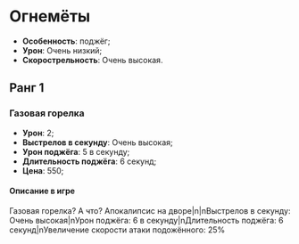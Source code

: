 # Огнемёты

* **Особенность**: поджёг;
* **Урон**: Очень низкий;
* **Скорострельность**: Очень высокая.

## Ранг 1

### Газовая горелка

* **Урон**: 2;
* **Выстрелов в секунду**: Очень высокая;
* **Урон поджёга**: 5 в секунду;
* **Длительность поджёга**: 6 секунд;
* **Цена**: 550;

#### Описание в игре
Газовая горелка? А что? Апокалипсис на дворе|n|nВыстрелов в секунду: Очень высокая|nУрон поджёга: 6 в секунду|nДлительность поджёга: 6 секунд|nУвеличение скорости атаки подожённого: 25%